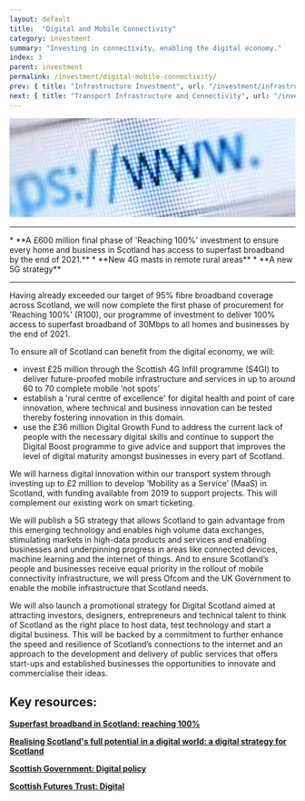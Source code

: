 ```yaml
---
layout: default
title:  "Digital and Mobile Connectivity"
category: investment
summary: "Investing in connectivity, enabling the digital economy."
index: 3
parent: investment
permalink: /investment/digital-mobile-connectivity/
prev: { title: "Infrastructure Investment", url: "/investment/infrastructure/" }
next: { title: "Transport Infrastructure and Connectivity", url: "/investment/transport-infrastructure/" }
---
```


![Web browser](/assets/images/pageimages/Investment2.jpg)
<br>
<hr>
* **A £600 million final phase of 'Reaching 100%' investment to ensure every home and business in Scotland has access to superfast broadband by the end of 2021.** 
* **New 4G masts in remote rural areas**
* **A new 5G strategy**

<hr>

Having already exceeded our target of 95% fibre broadband coverage across Scotland, we will now complete the first phase of procurement for 'Reaching 100%' (R100), our programme of investment to deliver 100% access to superfast broadband of 30Mbps to all homes and businesses by the end of 2021.

To ensure all of Scotland can benefit from the digital economy, we will: 
* invest £25 million through the Scottish 4G Infill programme (S4GI) to deliver future-proofed mobile infrastructure and services in up to around 60 to 70 complete mobile ‘not spots’
* establish a 'rural centre of excellence' for digital health and point of care innovation, where technical and business innovation can be tested thereby fostering innovation in this domain. 
* use the £36 million Digital Growth Fund to address the current lack of people with the necessary digital skills and continue to support the Digital Boost programme to give advice and support that improves the level of digital maturity amongst businesses in every part of Scotland. 

We will harness digital innovation within our transport system through investing up to £2 million to develop ‘Mobility as a Service’ (MaaS) in Scotland, with funding available from 2019 to support projects.  This will complement our existing work on smart ticketing.

We will publish a 5G strategy that allows Scotland to gain advantage from this emerging technology and enables high volume data exchanges, stimulating markets in high-data products and services and enabling businesses and underpinning progress in areas like connected devices, machine learning and the internet of things.  And to ensure Scotland’s people and businesses receive equal priority in the rollout of mobile connectivity infrastructure, we will press Ofcom and the UK Government to enable the mobile infrastructure that Scotland needs.

We will also launch a promotional strategy for Digital Scotland aimed at attracting investors, designers, entrepreneurs and technical talent to think of Scotland as the right place to host data, test technology and start a digital business.  This will be backed by a commitment to further enhance the speed and resilience of Scotland’s connections to the internet and an approach to the development and delivery of public services that offers start-ups and established businesses the opportunities to innovate and commercialise their ideas.


## Key resources: 

**[Superfast broadband in Scotland: reaching 100%](https://beta.gov.scot/publications/digital-scotland-reaching-100-programme/)**

**[Realising Scotland's full potential in a digital world: a digital strategy for Scotland](https://beta.gov.scot/publications/realising-scotlands-full-potential-digital-world-digital-strategy-scotland/)**

**[Scottish Government: Digital policy](https://beta.gov.scot/policies/digital/)**

**[Scottish Futures Trust: Digital](https://www.scottishfuturestrust.org.uk/page/digital)**

